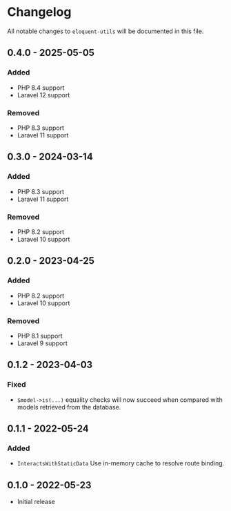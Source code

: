 # Changelog

All notable changes to `eloquent-utils` will be documented in this file.

## 0.4.0 - 2025-05-05

### Added

- PHP 8.4 support
- Laravel 12 support

### Removed

- PHP 8.3 support
- Laravel 11 support

## 0.3.0 - 2024-03-14

### Added

- PHP 8.3 support
- Laravel 11 support

### Removed

- PHP 8.2 support
- Laravel 10 support

## 0.2.0 - 2023-04-25

### Added

- PHP 8.2 support
- Laravel 10 support

### Removed

- PHP 8.1 support
- Laravel 9 support

## 0.1.2 - 2023-04-03

### Fixed

- `$model->is(...)` equality checks will now succeed when compared with models retrieved from the database.

## 0.1.1 - 2022-05-24

### Added

- `InteractsWithStaticData` Use in-memory cache to resolve route binding.

## 0.1.0 - 2022-05-23

- Initial release
